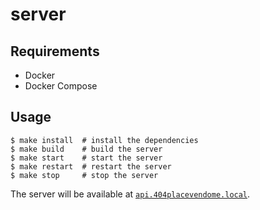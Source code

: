 # server

## Requirements

- Docker
- Docker Compose

## Usage

```console
$ make install  # install the dependencies
$ make build    # build the server
$ make start    # start the server
$ make restart  # restart the server
$ make stop     # stop the server
```

The server will be available at [`api.404placevendome.local`](http://api.404placevendome.local).
